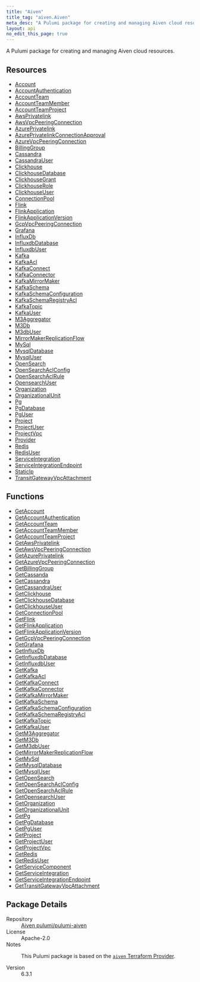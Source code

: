 ```yaml
---
title: "Aiven"
title_tag: "aiven.Aiven"
meta_desc: "A Pulumi package for creating and managing Aiven cloud resources."
layout: api
no_edit_this_page: true
---
```


<!-- WARNING: this file was generated by Pulumi Docs Generator. -->
<!-- Do not edit by hand unless you're certain you know what you are doing! -->

A Pulumi package for creating and managing Aiven cloud resources.

<h2 id="resources">Resources</h2>
<ul class="api">
    <li><a href="account/" title="Account"><span class="api-symbol api-symbol--resource"></span>Account</a></li>
    <li><a href="accountauthentication/" title="AccountAuthentication"><span class="api-symbol api-symbol--resource"></span>AccountAuthentication</a></li>
    <li><a href="accountteam/" title="AccountTeam"><span class="api-symbol api-symbol--resource"></span>AccountTeam</a></li>
    <li><a href="accountteammember/" title="AccountTeamMember"><span class="api-symbol api-symbol--resource"></span>AccountTeamMember</a></li>
    <li><a href="accountteamproject/" title="AccountTeamProject"><span class="api-symbol api-symbol--resource"></span>AccountTeamProject</a></li>
    <li><a href="awsprivatelink/" title="AwsPrivatelink"><span class="api-symbol api-symbol--resource"></span>AwsPrivatelink</a></li>
    <li><a href="awsvpcpeeringconnection/" title="AwsVpcPeeringConnection"><span class="api-symbol api-symbol--resource"></span>AwsVpcPeeringConnection</a></li>
    <li><a href="azureprivatelink/" title="AzurePrivatelink"><span class="api-symbol api-symbol--resource"></span>AzurePrivatelink</a></li>
    <li><a href="azureprivatelinkconnectionapproval/" title="AzurePrivatelinkConnectionApproval"><span class="api-symbol api-symbol--resource"></span>AzurePrivatelinkConnectionApproval</a></li>
    <li><a href="azurevpcpeeringconnection/" title="AzureVpcPeeringConnection"><span class="api-symbol api-symbol--resource"></span>AzureVpcPeeringConnection</a></li>
    <li><a href="billinggroup/" title="BillingGroup"><span class="api-symbol api-symbol--resource"></span>BillingGroup</a></li>
    <li><a href="cassandra/" title="Cassandra"><span class="api-symbol api-symbol--resource"></span>Cassandra</a></li>
    <li><a href="cassandrauser/" title="CassandraUser"><span class="api-symbol api-symbol--resource"></span>CassandraUser</a></li>
    <li><a href="clickhouse/" title="Clickhouse"><span class="api-symbol api-symbol--resource"></span>Clickhouse</a></li>
    <li><a href="clickhousedatabase/" title="ClickhouseDatabase"><span class="api-symbol api-symbol--resource"></span>ClickhouseDatabase</a></li>
    <li><a href="clickhousegrant/" title="ClickhouseGrant"><span class="api-symbol api-symbol--resource"></span>ClickhouseGrant</a></li>
    <li><a href="clickhouserole/" title="ClickhouseRole"><span class="api-symbol api-symbol--resource"></span>ClickhouseRole</a></li>
    <li><a href="clickhouseuser/" title="ClickhouseUser"><span class="api-symbol api-symbol--resource"></span>ClickhouseUser</a></li>
    <li><a href="connectionpool/" title="ConnectionPool"><span class="api-symbol api-symbol--resource"></span>ConnectionPool</a></li>
    <li><a href="flink/" title="Flink"><span class="api-symbol api-symbol--resource"></span>Flink</a></li>
    <li><a href="flinkapplication/" title="FlinkApplication"><span class="api-symbol api-symbol--resource"></span>FlinkApplication</a></li>
    <li><a href="flinkapplicationversion/" title="FlinkApplicationVersion"><span class="api-symbol api-symbol--resource"></span>FlinkApplicationVersion</a></li>
    <li><a href="gcpvpcpeeringconnection/" title="GcpVpcPeeringConnection"><span class="api-symbol api-symbol--resource"></span>GcpVpcPeeringConnection</a></li>
    <li><a href="grafana/" title="Grafana"><span class="api-symbol api-symbol--resource"></span>Grafana</a></li>
    <li><a href="influxdb/" title="InfluxDb"><span class="api-symbol api-symbol--resource"></span>InfluxDb</a></li>
    <li><a href="influxdbdatabase/" title="InfluxdbDatabase"><span class="api-symbol api-symbol--resource"></span>InfluxdbDatabase</a></li>
    <li><a href="influxdbuser/" title="InfluxdbUser"><span class="api-symbol api-symbol--resource"></span>InfluxdbUser</a></li>
    <li><a href="kafka/" title="Kafka"><span class="api-symbol api-symbol--resource"></span>Kafka</a></li>
    <li><a href="kafkaacl/" title="KafkaAcl"><span class="api-symbol api-symbol--resource"></span>KafkaAcl</a></li>
    <li><a href="kafkaconnect/" title="KafkaConnect"><span class="api-symbol api-symbol--resource"></span>KafkaConnect</a></li>
    <li><a href="kafkaconnector/" title="KafkaConnector"><span class="api-symbol api-symbol--resource"></span>KafkaConnector</a></li>
    <li><a href="kafkamirrormaker/" title="KafkaMirrorMaker"><span class="api-symbol api-symbol--resource"></span>KafkaMirrorMaker</a></li>
    <li><a href="kafkaschema/" title="KafkaSchema"><span class="api-symbol api-symbol--resource"></span>KafkaSchema</a></li>
    <li><a href="kafkaschemaconfiguration/" title="KafkaSchemaConfiguration"><span class="api-symbol api-symbol--resource"></span>KafkaSchemaConfiguration</a></li>
    <li><a href="kafkaschemaregistryacl/" title="KafkaSchemaRegistryAcl"><span class="api-symbol api-symbol--resource"></span>KafkaSchemaRegistryAcl</a></li>
    <li><a href="kafkatopic/" title="KafkaTopic"><span class="api-symbol api-symbol--resource"></span>KafkaTopic</a></li>
    <li><a href="kafkauser/" title="KafkaUser"><span class="api-symbol api-symbol--resource"></span>KafkaUser</a></li>
    <li><a href="m3aggregator/" title="M3Aggregator"><span class="api-symbol api-symbol--resource"></span>M3Aggregator</a></li>
    <li><a href="m3db/" title="M3Db"><span class="api-symbol api-symbol--resource"></span>M3Db</a></li>
    <li><a href="m3dbuser/" title="M3dbUser"><span class="api-symbol api-symbol--resource"></span>M3dbUser</a></li>
    <li><a href="mirrormakerreplicationflow/" title="MirrorMakerReplicationFlow"><span class="api-symbol api-symbol--resource"></span>MirrorMakerReplicationFlow</a></li>
    <li><a href="mysql/" title="MySql"><span class="api-symbol api-symbol--resource"></span>MySql</a></li>
    <li><a href="mysqldatabase/" title="MysqlDatabase"><span class="api-symbol api-symbol--resource"></span>MysqlDatabase</a></li>
    <li><a href="mysqluser/" title="MysqlUser"><span class="api-symbol api-symbol--resource"></span>MysqlUser</a></li>
    <li><a href="opensearch/" title="OpenSearch"><span class="api-symbol api-symbol--resource"></span>OpenSearch</a></li>
    <li><a href="opensearchaclconfig/" title="OpenSearchAclConfig"><span class="api-symbol api-symbol--resource"></span>OpenSearchAclConfig</a></li>
    <li><a href="opensearchaclrule/" title="OpenSearchAclRule"><span class="api-symbol api-symbol--resource"></span>OpenSearchAclRule</a></li>
    <li><a href="opensearchuser/" title="OpensearchUser"><span class="api-symbol api-symbol--resource"></span>OpensearchUser</a></li>
    <li><a href="organization/" title="Organization"><span class="api-symbol api-symbol--resource"></span>Organization</a></li>
    <li><a href="organizationalunit/" title="OrganizationalUnit"><span class="api-symbol api-symbol--resource"></span>OrganizationalUnit</a></li>
    <li><a href="pg/" title="Pg"><span class="api-symbol api-symbol--resource"></span>Pg</a></li>
    <li><a href="pgdatabase/" title="PgDatabase"><span class="api-symbol api-symbol--resource"></span>PgDatabase</a></li>
    <li><a href="pguser/" title="PgUser"><span class="api-symbol api-symbol--resource"></span>PgUser</a></li>
    <li><a href="project/" title="Project"><span class="api-symbol api-symbol--resource"></span>Project</a></li>
    <li><a href="projectuser/" title="ProjectUser"><span class="api-symbol api-symbol--resource"></span>ProjectUser</a></li>
    <li><a href="projectvpc/" title="ProjectVpc"><span class="api-symbol api-symbol--resource"></span>ProjectVpc</a></li>
    <li><a href="provider/" title="Provider"><span class="api-symbol api-symbol--resource"></span>Provider</a></li>
    <li><a href="redis/" title="Redis"><span class="api-symbol api-symbol--resource"></span>Redis</a></li>
    <li><a href="redisuser/" title="RedisUser"><span class="api-symbol api-symbol--resource"></span>RedisUser</a></li>
    <li><a href="serviceintegration/" title="ServiceIntegration"><span class="api-symbol api-symbol--resource"></span>ServiceIntegration</a></li>
    <li><a href="serviceintegrationendpoint/" title="ServiceIntegrationEndpoint"><span class="api-symbol api-symbol--resource"></span>ServiceIntegrationEndpoint</a></li>
    <li><a href="staticip/" title="StaticIp"><span class="api-symbol api-symbol--resource"></span>StaticIp</a></li>
    <li><a href="transitgatewayvpcattachment/" title="TransitGatewayVpcAttachment"><span class="api-symbol api-symbol--resource"></span>TransitGatewayVpcAttachment</a></li>
</ul>

<h2 id="functions">Functions</h2>
<ul class="api">
    <li><a href="getaccount/" title="GetAccount"><span class="api-symbol api-symbol--function"></span>GetAccount</a></li>
    <li><a href="getaccountauthentication/" title="GetAccountAuthentication"><span class="api-symbol api-symbol--function"></span>GetAccountAuthentication</a></li>
    <li><a href="getaccountteam/" title="GetAccountTeam"><span class="api-symbol api-symbol--function"></span>GetAccountTeam</a></li>
    <li><a href="getaccountteammember/" title="GetAccountTeamMember"><span class="api-symbol api-symbol--function"></span>GetAccountTeamMember</a></li>
    <li><a href="getaccountteamproject/" title="GetAccountTeamProject"><span class="api-symbol api-symbol--function"></span>GetAccountTeamProject</a></li>
    <li><a href="getawsprivatelink/" title="GetAwsPrivatelink"><span class="api-symbol api-symbol--function"></span>GetAwsPrivatelink</a></li>
    <li><a href="getawsvpcpeeringconnection/" title="GetAwsVpcPeeringConnection"><span class="api-symbol api-symbol--function"></span>GetAwsVpcPeeringConnection</a></li>
    <li><a href="getazureprivatelink/" title="GetAzurePrivatelink"><span class="api-symbol api-symbol--function"></span>GetAzurePrivatelink</a></li>
    <li><a href="getazurevpcpeeringconnection/" title="GetAzureVpcPeeringConnection"><span class="api-symbol api-symbol--function"></span>GetAzureVpcPeeringConnection</a></li>
    <li><a href="getbillinggroup/" title="GetBillingGroup"><span class="api-symbol api-symbol--function"></span>GetBillingGroup</a></li>
    <li><a href="getcassanda/" title="GetCassanda"><span class="api-symbol api-symbol--function"></span>GetCassanda</a></li>
    <li><a href="getcassandra/" title="GetCassandra"><span class="api-symbol api-symbol--function"></span>GetCassandra</a></li>
    <li><a href="getcassandrauser/" title="GetCassandraUser"><span class="api-symbol api-symbol--function"></span>GetCassandraUser</a></li>
    <li><a href="getclickhouse/" title="GetClickhouse"><span class="api-symbol api-symbol--function"></span>GetClickhouse</a></li>
    <li><a href="getclickhousedatabase/" title="GetClickhouseDatabase"><span class="api-symbol api-symbol--function"></span>GetClickhouseDatabase</a></li>
    <li><a href="getclickhouseuser/" title="GetClickhouseUser"><span class="api-symbol api-symbol--function"></span>GetClickhouseUser</a></li>
    <li><a href="getconnectionpool/" title="GetConnectionPool"><span class="api-symbol api-symbol--function"></span>GetConnectionPool</a></li>
    <li><a href="getflink/" title="GetFlink"><span class="api-symbol api-symbol--function"></span>GetFlink</a></li>
    <li><a href="getflinkapplication/" title="GetFlinkApplication"><span class="api-symbol api-symbol--function"></span>GetFlinkApplication</a></li>
    <li><a href="getflinkapplicationversion/" title="GetFlinkApplicationVersion"><span class="api-symbol api-symbol--function"></span>GetFlinkApplicationVersion</a></li>
    <li><a href="getgcpvpcpeeringconnection/" title="GetGcpVpcPeeringConnection"><span class="api-symbol api-symbol--function"></span>GetGcpVpcPeeringConnection</a></li>
    <li><a href="getgrafana/" title="GetGrafana"><span class="api-symbol api-symbol--function"></span>GetGrafana</a></li>
    <li><a href="getinfluxdb/" title="GetInfluxDb"><span class="api-symbol api-symbol--function"></span>GetInfluxDb</a></li>
    <li><a href="getinfluxdbdatabase/" title="GetInfluxdbDatabase"><span class="api-symbol api-symbol--function"></span>GetInfluxdbDatabase</a></li>
    <li><a href="getinfluxdbuser/" title="GetInfluxdbUser"><span class="api-symbol api-symbol--function"></span>GetInfluxdbUser</a></li>
    <li><a href="getkafka/" title="GetKafka"><span class="api-symbol api-symbol--function"></span>GetKafka</a></li>
    <li><a href="getkafkaacl/" title="GetKafkaAcl"><span class="api-symbol api-symbol--function"></span>GetKafkaAcl</a></li>
    <li><a href="getkafkaconnect/" title="GetKafkaConnect"><span class="api-symbol api-symbol--function"></span>GetKafkaConnect</a></li>
    <li><a href="getkafkaconnector/" title="GetKafkaConnector"><span class="api-symbol api-symbol--function"></span>GetKafkaConnector</a></li>
    <li><a href="getkafkamirrormaker/" title="GetKafkaMirrorMaker"><span class="api-symbol api-symbol--function"></span>GetKafkaMirrorMaker</a></li>
    <li><a href="getkafkaschema/" title="GetKafkaSchema"><span class="api-symbol api-symbol--function"></span>GetKafkaSchema</a></li>
    <li><a href="getkafkaschemaconfiguration/" title="GetKafkaSchemaConfiguration"><span class="api-symbol api-symbol--function"></span>GetKafkaSchemaConfiguration</a></li>
    <li><a href="getkafkaschemaregistryacl/" title="GetKafkaSchemaRegistryAcl"><span class="api-symbol api-symbol--function"></span>GetKafkaSchemaRegistryAcl</a></li>
    <li><a href="getkafkatopic/" title="GetKafkaTopic"><span class="api-symbol api-symbol--function"></span>GetKafkaTopic</a></li>
    <li><a href="getkafkauser/" title="GetKafkaUser"><span class="api-symbol api-symbol--function"></span>GetKafkaUser</a></li>
    <li><a href="getm3aggregator/" title="GetM3Aggregator"><span class="api-symbol api-symbol--function"></span>GetM3Aggregator</a></li>
    <li><a href="getm3db/" title="GetM3Db"><span class="api-symbol api-symbol--function"></span>GetM3Db</a></li>
    <li><a href="getm3dbuser/" title="GetM3dbUser"><span class="api-symbol api-symbol--function"></span>GetM3dbUser</a></li>
    <li><a href="getmirrormakerreplicationflow/" title="GetMirrorMakerReplicationFlow"><span class="api-symbol api-symbol--function"></span>GetMirrorMakerReplicationFlow</a></li>
    <li><a href="getmysql/" title="GetMySql"><span class="api-symbol api-symbol--function"></span>GetMySql</a></li>
    <li><a href="getmysqldatabase/" title="GetMysqlDatabase"><span class="api-symbol api-symbol--function"></span>GetMysqlDatabase</a></li>
    <li><a href="getmysqluser/" title="GetMysqlUser"><span class="api-symbol api-symbol--function"></span>GetMysqlUser</a></li>
    <li><a href="getopensearch/" title="GetOpenSearch"><span class="api-symbol api-symbol--function"></span>GetOpenSearch</a></li>
    <li><a href="getopensearchaclconfig/" title="GetOpenSearchAclConfig"><span class="api-symbol api-symbol--function"></span>GetOpenSearchAclConfig</a></li>
    <li><a href="getopensearchaclrule/" title="GetOpenSearchAclRule"><span class="api-symbol api-symbol--function"></span>GetOpenSearchAclRule</a></li>
    <li><a href="getopensearchuser/" title="GetOpensearchUser"><span class="api-symbol api-symbol--function"></span>GetOpensearchUser</a></li>
    <li><a href="getorganization/" title="GetOrganization"><span class="api-symbol api-symbol--function"></span>GetOrganization</a></li>
    <li><a href="getorganizationalunit/" title="GetOrganizationalUnit"><span class="api-symbol api-symbol--function"></span>GetOrganizationalUnit</a></li>
    <li><a href="getpg/" title="GetPg"><span class="api-symbol api-symbol--function"></span>GetPg</a></li>
    <li><a href="getpgdatabase/" title="GetPgDatabase"><span class="api-symbol api-symbol--function"></span>GetPgDatabase</a></li>
    <li><a href="getpguser/" title="GetPgUser"><span class="api-symbol api-symbol--function"></span>GetPgUser</a></li>
    <li><a href="getproject/" title="GetProject"><span class="api-symbol api-symbol--function"></span>GetProject</a></li>
    <li><a href="getprojectuser/" title="GetProjectUser"><span class="api-symbol api-symbol--function"></span>GetProjectUser</a></li>
    <li><a href="getprojectvpc/" title="GetProjectVpc"><span class="api-symbol api-symbol--function"></span>GetProjectVpc</a></li>
    <li><a href="getredis/" title="GetRedis"><span class="api-symbol api-symbol--function"></span>GetRedis</a></li>
    <li><a href="getredisuser/" title="GetRedisUser"><span class="api-symbol api-symbol--function"></span>GetRedisUser</a></li>
    <li><a href="getservicecomponent/" title="GetServiceComponent"><span class="api-symbol api-symbol--function"></span>GetServiceComponent</a></li>
    <li><a href="getserviceintegration/" title="GetServiceIntegration"><span class="api-symbol api-symbol--function"></span>GetServiceIntegration</a></li>
    <li><a href="getserviceintegrationendpoint/" title="GetServiceIntegrationEndpoint"><span class="api-symbol api-symbol--function"></span>GetServiceIntegrationEndpoint</a></li>
    <li><a href="gettransitgatewayvpcattachment/" title="GetTransitGatewayVpcAttachment"><span class="api-symbol api-symbol--function"></span>GetTransitGatewayVpcAttachment</a></li>
</ul>

<h2 id="package-details">Package Details</h2>
<dl class="package-details">
	<dt>Repository</dt>
	<dd><a href="https://github.com/pulumi/pulumi-aiven">Aiven pulumi/pulumi-aiven</a></dd>
	<dt>License</dt>
	<dd>Apache-2.0</dd>
	<dt>Notes</dt>
	<dd><p>This Pulumi package is based on the <a href="https://github.com/aiven/terraform-provider-aiven"><code>aiven</code> Terraform Provider</a>.</p>
</dd>
	<dt>Version</dt>
	<dd>6.3.1</dd>
</dl>

